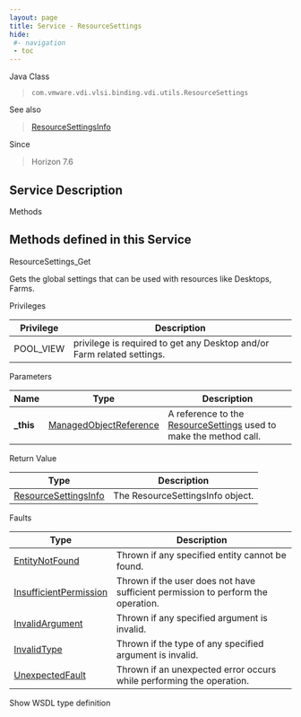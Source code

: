 ```yaml
---
layout: page
title: Service - ResourceSettings
hide:
 #- navigation
 - toc
---
```


  
 
  



Java Class  
> `com.vmware.vdi.vlsi.binding.vdi.utils.ResourceSettings`

See also  
> [ResourceSettingsInfo](vdi.utils.ResourceSettings.ResourceSettingsInfo.md)

Since  
> Horizon 7.6


  


## Service Description

Methods

Methods defined in this Service   
---  
ResourceSettings_Get  
  



Gets the global settings that can be used with resources like Desktops, Farms. 

Privileges 

Privilege |  Description   
---|---  
POOL_VIEW|  privilege is required to get any Desktop and/or Farm related settings.   
  


Parameters 

Name| Type| Description  
---|---|---  
**_this**| [ManagedObjectReference](vmodl.ManagedObjectReference.md)|  A reference to the [ResourceSettings](vdi.utils.ResourceSettings.md) used to make the method call.   
  


Return Value 

Type |  Description   
---|---  
[ResourceSettingsInfo](vdi.utils.ResourceSettings.ResourceSettingsInfo.md)| The ResourceSettingsInfo object.  
  


Faults 

Type |  Description   
---|---  
[EntityNotFound](vdi.fault.EntityNotFound.md)| Thrown if any specified entity cannot be found.  
[InsufficientPermission](vdi.fault.InsufficientPermission.md)| Thrown if the user does not have sufficient permission to perform the operation.  
[InvalidArgument](vdi.fault.InvalidArgument.md)| Thrown if any specified argument is invalid.  
[InvalidType](vdi.fault.InvalidType.md)| Thrown if the type of any specified argument is invalid.  
[UnexpectedFault](vdi.fault.UnexpectedFault.md)| Thrown if an unexpected error occurs while performing the operation.  
  
Show WSDL type definition

  
  
  
  
  
  
  
